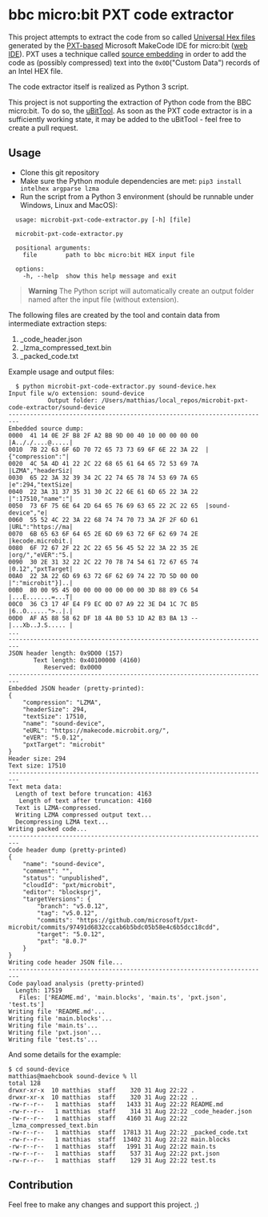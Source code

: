 # bbc micro:bit PXT code extractor

This project attempts to extract the code from so called [Universal Hex files](https://tech.microbit.org/software/spec-universal-hex/) generated by the [PXT-based](https://github.com/microsoft/pxt) Microsoft MakeCode IDE for micro:bit ([web IDE](https://makecode.microbit.org/)). PXT uses a technique called [source embedding](https://github.com/Microsoft/pxt/blob/437f53ca6311335c7f3f75a062ec1079b4e7806a/docs/source-embedding.md) in order to add the code as (possibly compressed) text into the `0x0D`("Custom Data") records of an Intel HEX file.

The code extractor itself is realized as Python 3 script.

This project is not supporting the extraction of Python code from the BBC micro:bit. To do so, the [uBitTool](https://github.com/carlosperate/ubittool). As soon as the PXT code extractor is in a sufficiently working state, it may be added to the uBitTool - feel free to create a pull request.


## Usage

* Clone this git repository
* Make sure the Python module dependencies are met: `pip3 install intelhex argparse lzma`
* Run the script from a Python 3 environment (should be runnable under Windows, Linux and MacOS):

```
  usage: microbit-pxt-code-extractor.py [-h] [file]

  microbit-pxt-code-extractor.py

  positional arguments:
    file        path to bbc micro:bit HEX input file

  options:
    -h, --help  show this help message and exit
```

> **Warning**
> The Python script will automatically create an output folder named after the input file (without extension).

The following files are created by the tool and contain data from intermediate extraction steps:

1. _code_header.json
1. _lzma_compressed_text.bin
1. _packed_code.txt


Example usage and output files:

```
  $ python microbit-pxt-code-extractor.py sound-device.hex       
Input file w/o extension: sound-device
           Output folder: /Users/matthias/local_repos/microbit-pxt-code-extractor/sound-device
-------------------------------------------------------------------------
Embedded source dump:
0000  41 14 0E 2F B8 2F A2 BB 9D 00 40 10 00 00 00 00  |A.././....@.....|
0010  7B 22 63 6F 6D 70 72 65 73 73 69 6F 6E 22 3A 22  |{"compression":"|
0020  4C 5A 4D 41 22 2C 22 68 65 61 64 65 72 53 69 7A  |LZMA","headerSiz|
0030  65 22 3A 32 39 34 2C 22 74 65 78 74 53 69 7A 65  |e":294,"textSize|
0040  22 3A 31 37 35 31 30 2C 22 6E 61 6D 65 22 3A 22  |":17510,"name":"|
0050  73 6F 75 6E 64 2D 64 65 76 69 63 65 22 2C 22 65  |sound-device","e|
0060  55 52 4C 22 3A 22 68 74 74 70 73 3A 2F 2F 6D 61  |URL":"https://ma|
0070  6B 65 63 6F 64 65 2E 6D 69 63 72 6F 62 69 74 2E  |kecode.microbit.|
0080  6F 72 67 2F 22 2C 22 65 56 45 52 22 3A 22 35 2E  |org/","eVER":"5.|
0090  30 2E 31 32 22 2C 22 70 78 74 54 61 72 67 65 74  |0.12","pxtTarget|
00A0  22 3A 22 6D 69 63 72 6F 62 69 74 22 7D 5D 00 00  |":"microbit"}]..|
00B0  80 00 95 45 00 00 00 00 00 00 00 3D 88 89 C6 54  |...E.......=...T|
00C0  36 C3 17 4F E4 F9 EC 0D 07 A9 22 3E D4 1C 7C B5  |6..O......">..|.|
00D0  AF A5 88 58 62 DF 18 4A B0 53 1D A2 B3 BA 13 --  |...Xb..J.S..... |
...
-------------------------------------------------------------------------
JSON header length: 0x9D00 (157)
       Text length: 0x40100000 (4160)
          Reserved: 0x0000
-------------------------------------------------------------------------
Embedded JSON header (pretty-printed):
{
    "compression": "LZMA",
    "headerSize": 294,
    "textSize": 17510,
    "name": "sound-device",
    "eURL": "https://makecode.microbit.org/",
    "eVER": "5.0.12",
    "pxtTarget": "microbit"
}
Header size: 294
Text size: 17510
-------------------------------------------------------------------------
Text meta data:
  Length of text before truncation: 4163
   Length of text after truncation: 4160
  Text is LZMA-compressed.
  Writing LZMA compressed output text...
  Decompressing LZMA text...
Writing packed code...
-------------------------------------------------------------------------
Code header dump (pretty-printed)
{
    "name": "sound-device",
    "comment": "",
    "status": "unpublished",
    "cloudId": "pxt/microbit",
    "editor": "blocksprj",
    "targetVersions": {
        "branch": "v5.0.12",
        "tag": "v5.0.12",
        "commits": "https://github.com/microsoft/pxt-microbit/commits/97491d6832cccab6b5bdc05b58e4c6b5dcc18cdd",
        "target": "5.0.12",
        "pxt": "8.0.7"
    }
}
Writing code header JSON file...
-------------------------------------------------------------------------
Code payload analysis (pretty-printed)
  Length: 17519
   Files: ['README.md', 'main.blocks', 'main.ts', 'pxt.json', 'test.ts']
Writing file 'README.md'...
Writing file 'main.blocks'...
Writing file 'main.ts'...
Writing file 'pxt.json'...
Writing file 'test.ts'...
```

And some details for the example:

```
$ cd sound-device
matthias@maehcbook sound-device % ll
total 128
drwxr-xr-x  10 matthias  staff    320 31 Aug 22:22 .
drwxr-xr-x  10 matthias  staff    320 31 Aug 22:22 ..
-rw-r--r--   1 matthias  staff   1433 31 Aug 22:22 README.md
-rw-r--r--   1 matthias  staff    314 31 Aug 22:22 _code_header.json
-rw-r--r--   1 matthias  staff   4160 31 Aug 22:22 _lzma_compressed_text.bin
-rw-r--r--   1 matthias  staff  17813 31 Aug 22:22 _packed_code.txt
-rw-r--r--   1 matthias  staff  13402 31 Aug 22:22 main.blocks
-rw-r--r--   1 matthias  staff   1991 31 Aug 22:22 main.ts
-rw-r--r--   1 matthias  staff    537 31 Aug 22:22 pxt.json
-rw-r--r--   1 matthias  staff    129 31 Aug 22:22 test.ts
```


## Contribution

Feel free to make any changes and support this project. ;)
